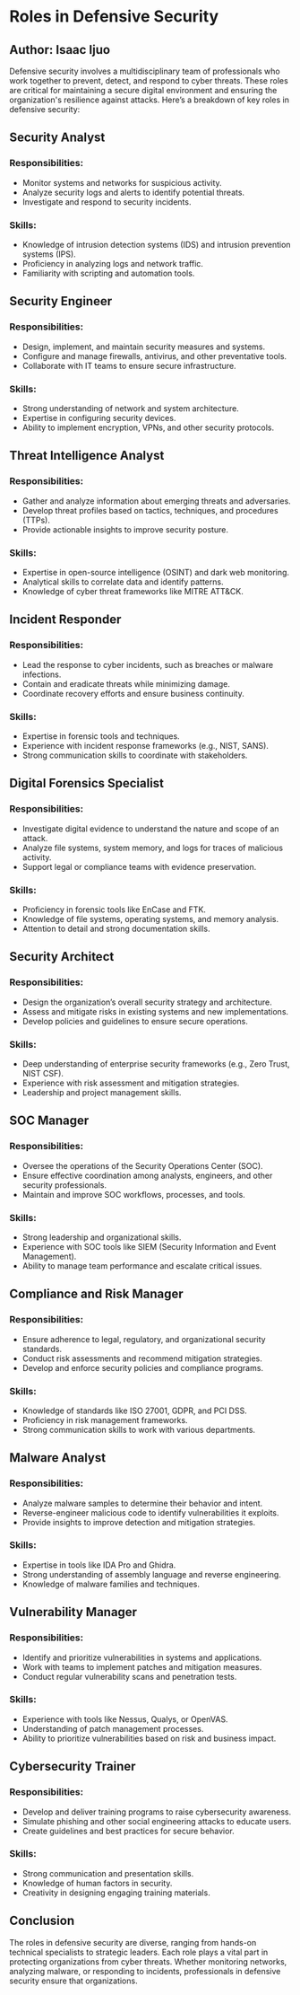<!DOCTYPE html>
<html lang="en">
<head>
<meta charset="UTF-8">
<meta name="viewport" content="width=device-width, initial-scale=1.0">
<meta name="title" content="Roles in Defensive Security">
<meta name="description" content="An in-depth exploration of key roles in defensive security to protect organizations against cyber threats.">
<meta name="keywords" content="Defensive Security, Cybersecurity Roles, Security Analyst, SOC Manager, Malware Analyst, Threat Intelligence, Incident Responder">
<meta name="author" content="Isaac Ijuo">
</head>
<body>
<h1>Roles in Defensive Security</h1>
<h2> Author: Isaac Ijuo </h2>
<p>Defensive security involves a multidisciplinary team of professionals who work together to prevent, detect, and respond to cyber threats. These roles are critical for maintaining a secure digital environment and ensuring the organization's resilience against attacks. Here’s a breakdown of key roles in defensive security:</p>

<h2><b>Security Analyst</b></h2>
<h3>Responsibilities:</h3>
<ul>
 <li>Monitor systems and networks for suspicious activity.</li>
<li>Analyze security logs and alerts to identify potential threats.</li>
<li>Investigate and respond to security incidents.</li>
</ul>
<h3>Skills:</h3>
<ul>
<li>Knowledge of intrusion detection systems (IDS) and intrusion prevention systems (IPS).</li>
<li>Proficiency in analyzing logs and network traffic.</li>
 <li>Familiarity with scripting and automation tools.</li>
</ul>

<h2><b>Security Engineer</b></h2>
    <h3>Responsibilities:</h3>
<ul>
 <li>Design, implement, and maintain security measures and systems.</li>
 <li>Configure and manage firewalls, antivirus, and other preventative tools.</li>
<li>Collaborate with IT teams to ensure secure infrastructure.</li>
</ul>
<h3>Skills:</h3>
<ul>
<li>Strong understanding of network and system architecture.</li>
<li>Expertise in configuring security devices.</li>
<li>Ability to implement encryption, VPNs, and other security protocols.</li>
</ul>

<h2><b> Threat Intelligence Analyst</b></h2>
<h3>Responsibilities:</h3>
<ul>
<li>Gather and analyze information about emerging threats and adversaries.</li>
<li>Develop threat profiles based on tactics, techniques, and procedures (TTPs).</li>
<li>Provide actionable insights to improve security posture.</li>
</ul>
<h3>Skills:</h3>
<ul>
<li>Expertise in open-source intelligence (OSINT) and dark web monitoring.</li>
<li>Analytical skills to correlate data and identify patterns.</li>
<li>Knowledge of cyber threat frameworks like MITRE ATT&CK.</li>
</ul>
<h2><b>Incident Responder</b></h2>
<h3>Responsibilities:</h3>
<ul>
<li>Lead the response to cyber incidents, such as breaches or malware infections.</li>
<li>Contain and eradicate threats while minimizing damage.</li>
<li>Coordinate recovery efforts and ensure business continuity.</li>
</ul>
<h3>Skills:</h3>
<ul>
<li>Expertise in forensic tools and techniques.</li>
<li>Experience with incident response frameworks (e.g., NIST, SANS).</li>
<li>Strong communication skills to coordinate with stakeholders.</li>
</ul>

<h2><b> Digital Forensics Specialist </b></h2>
<h3>Responsibilities:</h3>
<ul>
<li>Investigate digital evidence to understand the nature and scope of an attack.</li>
<li>Analyze file systems, system memory, and logs for traces of malicious activity.</li>
<li>Support legal or compliance teams with evidence preservation.</li>
 </ul>
<h3>Skills:</h3>
<ul>
<li>Proficiency in forensic tools like EnCase and FTK.</li>
<li>Knowledge of file systems, operating systems, and memory analysis.</li>
<li>Attention to detail and strong documentation skills.</li>
</ul>

<h2><b> Security Architect</b></h2>
<h3>Responsibilities:</h3>
<ul>
<li>Design the organization’s overall security strategy and architecture.</li>
<li>Assess and mitigate risks in existing systems and new implementations.</li>
<li>Develop policies and guidelines to ensure secure operations.</li>
</ul>
<h3>Skills:</h3>
<ul>
<li>Deep understanding of enterprise security frameworks (e.g., Zero Trust, NIST CSF).</li>
<li>Experience with risk assessment and mitigation strategies.</li>
<li>Leadership and project management skills.</li>
</ul>
<h2><b> SOC Manager </b></h2>
<h3>Responsibilities:</h3>
<ul>
<li>Oversee the operations of the Security Operations Center (SOC).</li>
<li>Ensure effective coordination among analysts, engineers, and other security professionals.</li>
<li>Maintain and improve SOC workflows, processes, and tools.</li>
    </ul>
<h3>Skills:</h3>
<ul>
<li>Strong leadership and organizational skills.</li>
<li>Experience with SOC tools like SIEM (Security Information and Event Management).</li>
<li>Ability to manage team performance and escalate critical issues.</li>
    </ul>   
<h2><b> Compliance and Risk Manager </b></h2>
    <h3>Responsibilities:</h3>
 <ul>
<li>Ensure adherence to legal, regulatory, and organizational security standards.</li>
 <li>Conduct risk assessments and recommend mitigation strategies.</li>
<li>Develop and enforce security policies and compliance programs.</li>
 </ul>
<h3>Skills:</h3>
 <ul>
 <li>Knowledge of standards like ISO 27001, GDPR, and PCI DSS.</li>
 <li>Proficiency in risk management frameworks.</li>
 <li>Strong communication skills to work with various departments.</li>
</ul>

<h2><b> Malware Analyst </b></h2>
<h3>Responsibilities:</h3>
<ul>
<li>Analyze malware samples to determine their behavior and intent.</li>
<li>Reverse-engineer malicious code to identify vulnerabilities it exploits.</li>
<li>Provide insights to improve detection and mitigation strategies.</li>
</ul>
<h3>Skills:</h3>
<ul>
<li>Expertise in tools like IDA Pro and Ghidra.</li>
<li>Strong understanding of assembly language and reverse engineering.</li>
<li>Knowledge of malware families and techniques.</li>
</ul>

<h2><b> Vulnerability Manager </b></h2>
<h3>Responsibilities:</h3>
<ul>
<li>Identify and prioritize vulnerabilities in systems and applications.</li>
<li>Work with teams to implement patches and mitigation measures.</li>
<li>Conduct regular vulnerability scans and penetration tests.</li>
</ul>
<h3>Skills:</h3>
<ul>
<li>Experience with tools like Nessus, Qualys, or OpenVAS.</li>
<li>Understanding of patch management processes.</li>
<li>Ability to prioritize vulnerabilities based on risk and business impact.</li>
</ul>
<h2><b> Cybersecurity Trainer </b></h2>
<h3>Responsibilities:</h3>
<ul>
<li>Develop and deliver training programs to raise cybersecurity awareness.</li>
<li>Simulate phishing and other social engineering attacks to educate users.</li>
<li>Create guidelines and best practices for secure behavior.</li>
</ul>
<h3>Skills:</h3>
<ul>
<li>Strong communication and presentation skills.</li>
<li>Knowledge of human factors in security.</li>
<li>Creativity in designing engaging training materials.</li>
</ul>

<h2><b>Conclusion</b></h2>
<p>The roles in defensive security are diverse, ranging from hands-on technical specialists to strategic leaders. Each role plays a vital part in protecting organizations from cyber threats. Whether monitoring networks, analyzing malware, or responding to incidents, professionals in defensive security ensure that organizations.</p>
</body>
</html>